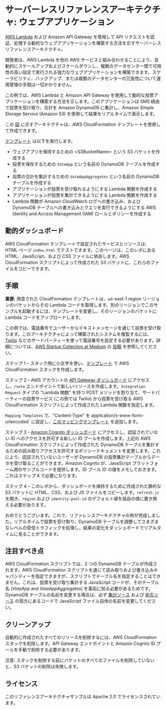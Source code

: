 # サーバーレスリファレンスアーキテクチャ: ウェブアプリケーション

[AWS Lambda](http://aws.amazon.com/lambda/) および Amazon API Gateway を使用して API リクエストを認証、処理する動的なウェブアプリケーションを構築する方法を示すサーバーレスリファレンスアーキテクチャ。

開発者は、AWS Lambda を他の AWS サービスと組み合わせることにより、自動的にスケールアップおよびスケールダウンし、複数のデータセンター間で可用性の高い設定で実行される強力なウェブアプリケーションを構築できます。スケーラビリティ、バックアップ、または複数のデータセンターの冗長性について運用管理の手間は一切かかりません。

この例では、AWS Lambda と Amazon API Gateway を使用して動的な投票アプリケーションを構築する方法を示します。このアプリケーションは SMS 経由で投票を受け取り、合計を Amazon DynamoDB に集計し、Amazon Simple Storage Service (Amazon S3) を使用して結果をリアルタイムで表示します。

この [図](https://s3.amazonaws.com/awslambda-reference-architectures/web-app/lambda-refarch-webapp.pdf) に示すアーキテクチャは、AWS CloudFormation テンプレートを使用して作成できます。

[テンプレート](https://s3.amazonaws.com/awslambda-reference-architectures/web-app/lambda_webapp.template) は以下を実行します。

- ウェブアプリを保持するための &lt;S3BucketName\> という S3 バケットを作成する
- 投票を保存するための `VoteApp` という名前の DynamoDB テーブルを作成する
- 投票の合計を集計するための `VoteAppAggregates` という名前の DynamoDB テーブルを作成する
- アプリケーションが投票を受け取れるようにする Lambda 関数を作成する
- アプリケーションが投票を集計できるようにする Lambda 関数を作成する
- Lambda 関数が Amazon CloudWatch ログへの書き込み、および DynamoDB テーブルへの書き込みとクエリを実行できるようにする AWS Identity and Access Management (IAM) ロールとポリシーを作成する

## 動的ダッシュボード

AWS CloudFormation テンプレートで設定されたサービスとリソースは、HTML ページ `index.html` でテストできます。このページは、このレポにある HTML、JavaScript、および CSS ファイルに依存します。AWS CloudFormation スクリプトによって作成された S3 バケットに、これらのファイルをコピーできます。

## 手順
**重要:** 用意された CloudFormation テンプレートは、us-east-1 region リージョンのバケットからその Lambda コードを取得します。別のリージョンでこのサンプルを起動するには、テンプレートを変更し、そのリージョンのバケットに Lambda コードをアップロードします。

この例では、電話番号でユーザーからテキストメッセージを通じて投票を受け取ります。このアーキテクチャによって構築されたシステムを複製するには、[Twilio](http://twilio.com) などのサードパーティーを使って電話番号を設定する必要があります。詳細については、[AWS Startup Collection at Medium](https://medium.com/aws-activate-startup-blog) の [投稿](https://medium.com/aws-activate-startup-blog/building-dynamic-dashboards-using-aws-lambda-and-amazon-dynamodb-streams-part-ii-b2d883bebde5)  を参照してください。

ステップ 1 – スタック用に小文字を使い、[テンプレート](https://s3.amazonaws.com/awslambda-reference-architectures/web-app/lambda_webapp.template) で AWS CloudFormation スタックを作成します。

ステップ 2 – AWS アカウントの [API Gateway ダッシュボード](https://console.aws.amazon.com/apigateway/home) にアクセスし、`/vote` エンドポイントで新しいリソースを作成します。`Integration Request` タイプの "Lambda 関数" を持つ POST メソッドを割り当て、サードパーティーの投票サービス (この例では Twilio) から投票を受け取る AWS CloudFormation スクリプトによって作成された Lambda 関数を指定します。

`Mapping Templates` で、"Content-Type" を application/x-www-form-urlencoded` に設定し、[このマッピングテンプレート](apigateway-mappingtemplate.txt) を追加します。

ステップ 3 - [Amazon Cognito ダッシュボード](https://console.aws.amazon.com/cognito/home) にアクセスし、認証されていない ID へのアクセスを許可する新しい ID プールを作成します。上記の AWS CloudFormation スクリプトによって作成された DynamoDB テーブルを集計するための読み取りアクセスを許可するポリシードキュメントを変更します。これにより、認証されていないユーザーが DynamoDB の投票集計テーブルからデータを受け取ることができます。Amazon Cognito が、JavaScript プラットフォーム用のサンプルコードを提供します。ID プール ID の値をメモしておきます。これはステップ 4 で必要になります。

ステップ 4 – このレポから、ダッシュボードを保持するために作成された静的な S3 バケットに HTML、CSS、および JS ファイルをコピーします。`refresh.js` を開き、`region` および `identity-pool-id` のデフォルト値を独自の値に置き換える必要があります。

おめでとうございます。これで、リファレンスアーキテクチャの例が完成しました。リアルタイムで投票を受け取り、DynamoDB テーブルを調整してさまざまなレベルの受信トラフィックを処理し、結果の変化をダッシュボードでリアルタイムに見ることができます。

## 注目すべき点

AWS CloudFormation スクリプトでは、2 つの DynamoDB テーブルが作成されます。AWS CloudFormation スクリプトを通じて読み取りおよび書き込みキャパシティーを指定できますが、スクリプトでテーブル名を指定することはできません。これは、投票を受け取り集計する JavaScript コードが、そのテーブル名 (_VoteApp_ and _VoteAppAggregates_) を事前に知る必要があるためです。DynamoDB テーブルの名前を変更する場合は、必ず [集計ソース](/lambda-functions/aggregate-votes/) および [宛先ソース](/lambda-functions/receive-vote/) の両方にあるコードで JavaScript ファイル自体の名前を変更してください。

## クリーンアップ

自動的に作成されたすべてのリソースを削除するには、AWS CloudFormation スタックを削除します。API Gateway エンドポイントと Amazon Cognito ID プールを手動で削除する必要があります。

注意: スタックを削除する前にバケットのすべてのファイルを削除していないと、S3 バケットの削除は失敗します。

## ライセンス

このリファレンスアーキテクチャサンプルは Apache 2.0 でライセンスされています。
